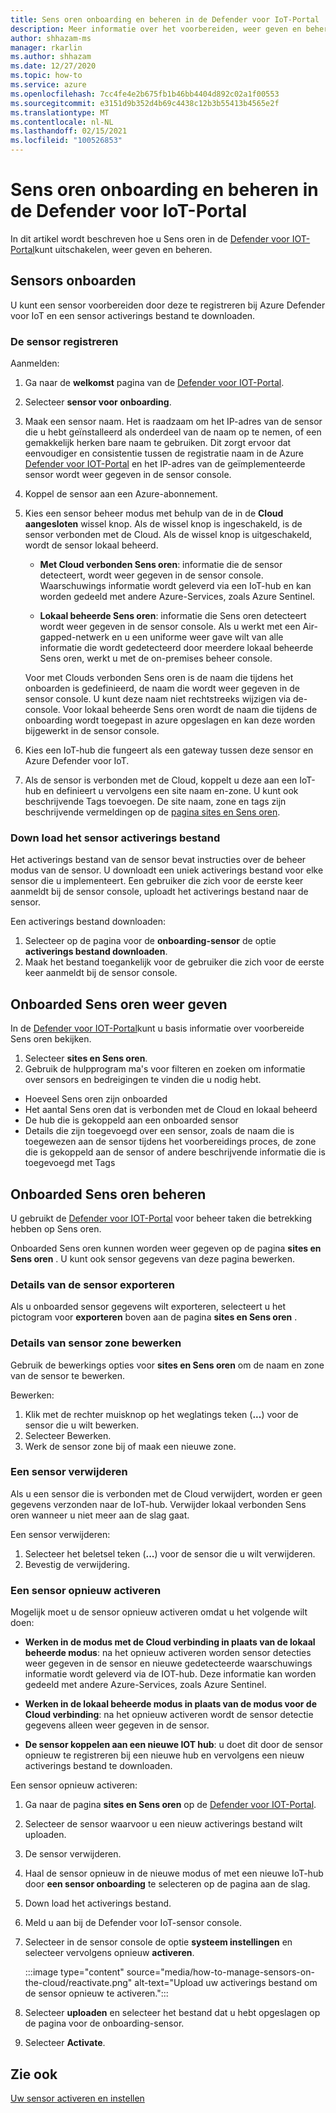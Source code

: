 ```yaml
---
title: Sens oren onboarding en beheren in de Defender voor IoT-Portal
description: Meer informatie over het voorbereiden, weer geven en beheren van Sens oren in de Defender voor IoT-Portal.
author: shhazam-ms
manager: rkarlin
ms.author: shhazam
ms.date: 12/27/2020
ms.topic: how-to
ms.service: azure
ms.openlocfilehash: 7cc4fe4e2b675fb1b46bb4404d892c02a1f00553
ms.sourcegitcommit: e3151d9b352d4b69c4438c12b3b55413b4565e2f
ms.translationtype: MT
ms.contentlocale: nl-NL
ms.lasthandoff: 02/15/2021
ms.locfileid: "100526853"
---
```

# <a name="onboard-and-manage-sensors-in-the-defender-for-iot-portal"></a>Sens oren onboarding en beheren in de Defender voor IoT-Portal

In dit artikel wordt beschreven hoe u Sens oren in de [Defender voor IOT-Portal](https://portal.azure.com/#blade/Microsoft_Azure_IoT_Defender/IoTDefenderDashboard/Getting_Started)kunt uitschakelen, weer geven en beheren.

## <a name="onboard-sensors"></a>Sensors onboarden

U kunt een sensor voorbereiden door deze te registreren bij Azure Defender voor IoT en een sensor activerings bestand te downloaden.

### <a name="register-the-sensor"></a>De sensor registreren

Aanmelden:

1. Ga naar de **welkomst** pagina van de [Defender voor IOT-Portal](https://portal.azure.com/#blade/Microsoft_Azure_IoT_Defender/IoTDefenderDashboard/Getting_Started).
1. Selecteer **sensor voor onboarding**.
1. Maak een sensor naam. Het is raadzaam om het IP-adres van de sensor die u hebt geïnstalleerd als onderdeel van de naam op te nemen, of een gemakkelijk herken bare naam te gebruiken. Dit zorgt ervoor dat eenvoudiger en consistentie tussen de registratie naam in de Azure [Defender voor IOT-Portal](https://portal.azure.com/#blade/Microsoft_Azure_IoT_Defender/IoTDefenderDashboard/Getting_Started) en het IP-adres van de geïmplementeerde sensor wordt weer gegeven in de sensor console.
1. Koppel de sensor aan een Azure-abonnement.
1. Kies een sensor beheer modus met behulp van de in de **Cloud aangesloten** wissel knop. Als de wissel knop is ingeschakeld, is de sensor verbonden met de Cloud. Als de wissel knop is uitgeschakeld, wordt de sensor lokaal beheerd.

   - **Met Cloud verbonden Sens oren**: informatie die de sensor detecteert, wordt weer gegeven in de sensor console. Waarschuwings informatie wordt geleverd via een IoT-hub en kan worden gedeeld met andere Azure-Services, zoals Azure Sentinel.

   - **Lokaal beheerde Sens oren**: informatie die Sens oren detecteert wordt weer gegeven in de sensor console. Als u werkt met een Air-gapped-netwerk en u een uniforme weer gave wilt van alle informatie die wordt gedetecteerd door meerdere lokaal beheerde Sens oren, werkt u met de on-premises beheer console.

   Voor met Clouds verbonden Sens oren is de naam die tijdens het onboarden is gedefinieerd, de naam die wordt weer gegeven in de sensor console. U kunt deze naam niet rechtstreeks wijzigen via de-console. Voor lokaal beheerde Sens oren wordt de naam die tijdens de onboarding wordt toegepast in azure opgeslagen en kan deze worden bijgewerkt in de sensor console.

1. Kies een IoT-hub die fungeert als een gateway tussen deze sensor en Azure Defender voor IoT.
1. Als de sensor is verbonden met de Cloud, koppelt u deze aan een IoT-hub en definieert u vervolgens een site naam en-zone. U kunt ook beschrijvende Tags toevoegen. De site naam, zone en tags zijn beschrijvende vermeldingen op de [pagina sites en Sens oren](#view-onboarded-sensors).

### <a name="download-the-sensor-activation-file"></a>Down load het sensor activerings bestand

Het activerings bestand van de sensor bevat instructies over de beheer modus van de sensor. U downloadt een uniek activerings bestand voor elke sensor die u implementeert. Een gebruiker die zich voor de eerste keer aanmeldt bij de sensor console, uploadt het activerings bestand naar de sensor.

Een activerings bestand downloaden:

1. Selecteer op de pagina voor de **onboarding-sensor** de optie **activerings bestand downloaden**.
1. Maak het bestand toegankelijk voor de gebruiker die zich voor de eerste keer aanmeldt bij de sensor console.

## <a name="view-onboarded-sensors"></a>Onboarded Sens oren weer geven

In de [Defender voor IOT-Portal](https://portal.azure.com/#blade/Microsoft_Azure_IoT_Defender/IoTDefenderDashboard/Getting_Started)kunt u basis informatie over voorbereide Sens oren bekijken.

1. Selecteer **sites en Sens oren**.
1. Gebruik de hulpprogram ma's voor filteren en zoeken om informatie over sensors en bedreigingen te vinden die u nodig hebt.

- Hoeveel Sens oren zijn onboarded
- Het aantal Sens oren dat is verbonden met de Cloud en lokaal beheerd
- De hub die is gekoppeld aan een onboarded sensor
- Details die zijn toegevoegd over een sensor, zoals de naam die is toegewezen aan de sensor tijdens het voorbereidings proces, de zone die is gekoppeld aan de sensor of andere beschrijvende informatie die is toegevoegd met Tags

## <a name="manage-onboarded-sensors"></a>Onboarded Sens oren beheren

U gebruikt de [Defender voor IOT-Portal](https://portal.azure.com/#blade/Microsoft_Azure_IoT_Defender/IoTDefenderDashboard/Getting_Started) voor beheer taken die betrekking hebben op Sens oren.

Onboarded Sens oren kunnen worden weer gegeven op de pagina **sites en Sens oren** . U kunt ook sensor gegevens van deze pagina bewerken.

### <a name="export-sensor-details"></a>Details van de sensor exporteren

Als u onboarded sensor gegevens wilt exporteren, selecteert u het pictogram voor **exporteren** boven aan de pagina **sites en Sens oren** .

### <a name="edit-sensor-zone-details"></a>Details van sensor zone bewerken

Gebruik de bewerkings opties voor **sites en Sens oren** om de naam en zone van de sensor te bewerken.

Bewerken:

1. Klik met de rechter muisknop op het weglatings teken (**...**) voor de sensor die u wilt bewerken.
1. Selecteer Bewerken.
1. Werk de sensor zone bij of maak een nieuwe zone.

### <a name="delete-a-sensor"></a>Een sensor verwijderen

Als u een sensor die is verbonden met de Cloud verwijdert, worden er geen gegevens verzonden naar de IoT-hub. Verwijder lokaal verbonden Sens oren wanneer u niet meer aan de slag gaat.

Een sensor verwijderen:

1. Selecteer het beletsel teken (**...**) voor de sensor die u wilt verwijderen.
1. Bevestig de verwijdering.

### <a name="reactivate-a-sensor"></a>Een sensor opnieuw activeren 

Mogelijk moet u de sensor opnieuw activeren omdat u het volgende wilt doen:

- **Werken in de modus met de Cloud verbinding in plaats van de lokaal beheerde modus**: na het opnieuw activeren worden sensor detecties weer gegeven in de sensor en nieuwe gedetecteerde waarschuwings informatie wordt geleverd via de IOT-hub. Deze informatie kan worden gedeeld met andere Azure-Services, zoals Azure Sentinel.

- **Werken in de lokaal beheerde modus in plaats van de modus voor de Cloud verbinding**: na het opnieuw activeren wordt de sensor detectie gegevens alleen weer gegeven in de sensor.

- **De sensor koppelen aan een nieuwe IOT hub**: u doet dit door de sensor opnieuw te registreren bij een nieuwe hub en vervolgens een nieuw activerings bestand te downloaden.

Een sensor opnieuw activeren:

1. Ga naar de pagina **sites en Sens oren** op de [Defender voor IOT-Portal](https://portal.azure.com/#blade/Microsoft_Azure_IoT_Defender/IoTDefenderDashboard/Getting_Started).

2. Selecteer de sensor waarvoor u een nieuw activerings bestand wilt uploaden.

3. De sensor verwijderen.

4. Haal de sensor opnieuw in de nieuwe modus of met een nieuwe IoT-hub door **een sensor onboarding** te selecteren op de pagina aan de slag.

5. Down load het activerings bestand.

1. Meld u aan bij de Defender voor IoT-sensor console.

7. Selecteer in de sensor console de optie **systeem instellingen** en selecteer vervolgens opnieuw **activeren**.

   :::image type="content" source="media/how-to-manage-sensors-on-the-cloud/reactivate.png" alt-text="Upload uw activerings bestand om de sensor opnieuw te activeren.":::

8. Selecteer **uploaden** en selecteer het bestand dat u hebt opgeslagen op de pagina voor de onboarding-sensor.

9. Selecteer **Activate**.

## <a name="see-also"></a>Zie ook

[Uw sensor activeren en instellen](how-to-activate-and-set-up-your-sensor.md)
